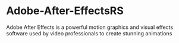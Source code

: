 # Adobe-After-EffectsRS
Adobe After Effects is a powerful motion graphics and visual effects software used by video professionals to create stunning animations
